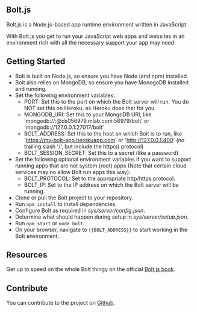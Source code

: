 ## Bolt.js

Bolt.js is a Node.js-based app runtime environment written in JavaScript.

With Bolt.js you get to run your JavaScript web apps and websites in an environment rich with all the necessary support your app may need.

## Getting Started

* Bolt is built on Node.js, so ensure you have Node (and npm) installed.
* Bolt also relies on MongoDB, so ensure you have MonogoDB installed and running.
* Set the following environment variables:
	* PORT: Set this to the port on which the Bolt server will run. You do NOT set this on Heroku, as Heroku does that for you.
    * MONGODB_URI: Set this to your MongoDB URI, like 'mongodb://<user>:<password>@ds056979.mlab.com:56979/bolt' or 'mongodb://127.0.0.1:27017/bolt'
    * BOLT_ADDRESS: Set this to the host on which Bolt is to run, like 'https://my-bolt-app.herokuapp.com' or 'http://127.0.0.1:400' (no trailing slash '/', but include the http(s) protocol)
    * BOLT_SESSION_SECRET: Set this to a secret (like a password)
* Set the following optional environment variables if you want to support running apps that are not system (root) apps (Note that certain cloud services may no allow Bolt run apps this way):
    * BOLT_PROTOCOL: Set to the appropriate http/https protocol.
    * BOLT_IP: Set to the IP address on which the Bolt server will be running.
* Clone or pull the Bolt project to your repository.
* Run <code>npm install</code> to install dependencies.
* Configure Bolt as required in *sys/server/config.json*.
* Determine what should happen during setup in *sys/server/setup.json*.
* Run <code>npm start</code> or <code>node bolt</code>.
* On your browser, navigate to <code>{{BOLT_ADDRESS}}</code> to start working in the Bolt environment.

## Resources
Get up to speed on the whole Bolt thingy on the official [Bolt.js book](https://chieze-franklin.gitbooks.io/bolt-js/content/).

## Contribute

You can contribute to the project on [Github](https://github.com/Chieze-Franklin/Bolt.js).